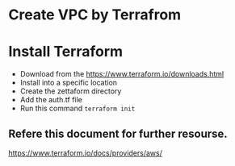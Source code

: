# Create VPC by Terrafrom
# Install Terraform

- Download from the https://www.terraform.io/downloads.html
- Install into a specific location
- Create the zettaform directory
- Add the auth.tf file 
- Run this command 
`terraform init`

## Refere this document for further resourse.
https://www.terraform.io/docs/providers/aws/
